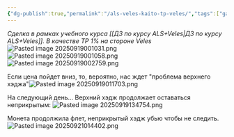 ```yaml
---
{"dg-publish":true,"permalink":"/als-veles-kaito-tp-veles/","tags":["gardenEntry"]}
---
```


*Сделка в рамках учебного курса [[ДЗ по курсу ALS+Veles\|ДЗ по курсу ALS+Veles]]. В качестве TP 1% на стороне Veles*
![Pasted image 20250919001031.png](/img/user/media/Pasted%20image%2020250919001031.png)
![Pasted image 20250919001058.png](/img/user/media/Pasted%20image%2020250919001058.png)
![Pasted image 20250919002759.png](/img/user/media/Pasted%20image%2020250919002759.png)

Если цена пойдет вниз, то, вероятно, нас ждет "проблема верхнего хэджа"![Pasted image 20250919011703.png](/img/user/media/Pasted%20image%2020250919011703.png)

На следующий день...
Верхний хэдж продолжает оставаться неприкрытым:
![Pasted image 20250919134754.png](/img/user/media/Pasted%20image%2020250919134754.png)

Монета продолжила флет, неприкрытый хэдж убью чтобы не следить.
![Pasted image 20250921014402.png](/img/user/media/Pasted%20image%2020250921014402.png)